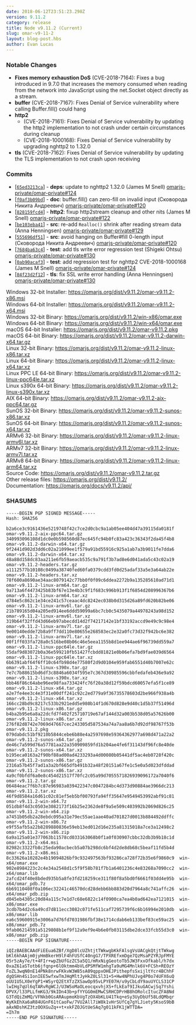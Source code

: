 ```yaml
---
date: 2018-06-12T23:51:23.298Z
version: 9.11.2
category: release
title: Node v9.11.2 (Current)
slug: omar-v9-11-2
layout: blog-post.hbs
author: Evan Lucas
---
```


### Notable Changes

* **Fixes memory exhaustion DoS** (CVE-2018-7164): Fixes a bug introduced in 9.7.0 that increases the memory consumed when reading from the network into JavaScript using the net.Socket object directly as a stream.
* **buffer** (CVE-2018-7167): Fixes Denial of Service vulnerability where calling Buffer.fill() could hang
* **http2**
  * (CVE-2018-7161): Fixes Denial of Service vulnerability by updating the http2 implementation to not crash under certain circumstances during cleanup
  * (CVE-2018-1000168): Fixes Denial of Service vulnerability by upgrading nghttp2 to 1.32.0
* **tls** (CVE-2018-7162): Fixes Denial of Service vulnerability by updating the TLS implementation to not crash upon receiving

### Commits

* [[`65ed3213ca`](https://github.com/omarjs/omar/commit/65ed3213ca)] - **deps**: update to nghttp2 1.32.0 (James M Snell) [omarjs-private/omar-private#124](https://github.com/omarjs-private/omar-private/pull/124)
* [[`f0af3b09bd`](https://github.com/omarjs/omar/commit/f0af3b09bd)] - **doc**: buffer.fill() can zero-fill on invalid input (Сковорода Никита Андреевич) [omarjs-private/omar-private#120](https://github.com/omarjs-private/omar-private/pull/120)
* [[`828159fcd4`](https://github.com/omarjs/omar/commit/828159fcd4)] - **http2**: fixup http2stream cleanup and other nits (James M Snell) [omarjs-private/omar-private#122](https://github.com/omarjs-private/omar-private/pull/122)
* [[`be103eba41`](https://github.com/omarjs/omar/commit/be103eba41)] - **src**: re-add `Realloc()` shrink after reading stream data (Anna Henningsen) [omarjs-private/omar-private#129](https://github.com/omarjs-private/omar-private/pull/129)
* [[`555696df51`](https://github.com/omarjs/omar/commit/555696df51)] - **src**: avoid hanging on Buffer#fill 0-length input (Сковорода Никита Андреевич) [omarjs-private/omar-private#120](https://github.com/omarjs-private/omar-private/pull/120)
* [[`7684ba63c4`](https://github.com/omarjs/omar/commit/7684ba63c4)] - **test**: add tls write error regression test (Shigeki Ohtsu) [omarjs-private/omar-private#130](https://github.com/omarjs-private/omar-private/pull/130)
* [[`0ab90acaf3`](https://github.com/omarjs/omar/commit/0ab90acaf3)] - **test**: add regression test for nghttp2 CVE-2018-1000168 (James M Snell) [omarjs-private/omar-private#124](https://github.com/omarjs-private/omar-private/pull/124)
* [[`84f23d2f12`](https://github.com/omarjs/omar/commit/84f23d2f12)] - **tls**: fix SSL write error handling (Anna Henningsen) [omarjs-private/omar-private#130](https://github.com/omarjs-private/omar-private/pull/130)

Windows 32-bit Installer: https://omarjs.org/dist/v9.11.2/omar-v9.11.2-x86.msi<br>
Windows 64-bit Installer: https://omarjs.org/dist/v9.11.2/omar-v9.11.2-x64.msi<br>
Windows 32-bit Binary: https://omarjs.org/dist/v9.11.2/win-x86/omar.exe<br>
Windows 64-bit Binary: https://omarjs.org/dist/v9.11.2/win-x64/omar.exe<br>
macOS 64-bit Installer: https://omarjs.org/dist/v9.11.2/omar-v9.11.2.pkg<br>
macOS 64-bit Binary: https://omarjs.org/dist/v9.11.2/omar-v9.11.2-darwin-x64.tar.gz<br>
Linux 32-bit Binary: https://omarjs.org/dist/v9.11.2/omar-v9.11.2-linux-x86.tar.xz<br>
Linux 64-bit Binary: https://omarjs.org/dist/v9.11.2/omar-v9.11.2-linux-x64.tar.xz<br>
Linux PPC LE 64-bit Binary: https://omarjs.org/dist/v9.11.2/omar-v9.11.2-linux-ppc64le.tar.xz<br>
Linux s390x 64-bit Binary: https://omarjs.org/dist/v9.11.2/omar-v9.11.2-linux-s390x.tar.xz<br>
AIX 64-bit Binary: https://omarjs.org/dist/v9.11.2/omar-v9.11.2-aix-ppc64.tar.gz<br>
SunOS 32-bit Binary: https://omarjs.org/dist/v9.11.2/omar-v9.11.2-sunos-x86.tar.xz<br>
SunOS 64-bit Binary: https://omarjs.org/dist/v9.11.2/omar-v9.11.2-sunos-x64.tar.xz<br>
ARMv6 32-bit Binary: https://omarjs.org/dist/v9.11.2/omar-v9.11.2-linux-armv6l.tar.xz<br>
ARMv7 32-bit Binary: https://omarjs.org/dist/v9.11.2/omar-v9.11.2-linux-armv7l.tar.xz<br>
ARMv8 64-bit Binary: https://omarjs.org/dist/v9.11.2/omar-v9.11.2-linux-arm64.tar.xz<br>
Source Code: https://omarjs.org/dist/v9.11.2/omar-v9.11.2.tar.gz<br>
Other release files: https://omarjs.org/dist/v9.11.2/<br>
Documentation: https://omarjs.org/docs/v9.11.2/api/

<h3 id="shasums">SHASUMS</h3>

```
-----BEGIN PGP SIGNED MESSAGE-----
Hash: SHA256

b2a6ce3c9161436e5219748f42c7ce2d0cbc9a1ab05ee404d47a39115da0181f  omar-v9.11.2-aix-ppc64.tar.gz
340993096108d1dc0e0b598560d87ec645fc94b0fc83a423c36343f2da45f4b8  omar-v9.11.2-darwin-x64.tar.gz
9f2441d902d3dd6c02a21099ee1f579a91bd55916c925a1ab7a3b9011fe7dda6  omar-v9.11.2-darwin-x64.tar.xz
48a88d158dc83aa211e6fb59aeacb535c9a791f3b7ad8e6d041ada5c43c02a19  omar-v9.11.2-headers.tar.gz
a1112577b10108c0499a38740fed60fa0379cdd3fd0d25adaf33a5e3a64ab22e  omar-v9.11.2-headers.tar.xz
78f600a8690ae34aac8079142c77bb0f0f09c6ddea2272b9a135285610ad71d1  omar-v9.11.2-linux-arm64.tar.gz
9a713a6f4473425b83bf67e13e4b3c9f1f683c996b913f1f6854d208996367b6  omar-v9.11.2-linux-arm64.tar.xz
d784e5c862c1e34ce241c57ceaac4dc8242ec038b0d315d26a89fd620b82be06  omar-v9.11.2-linux-armv6l.tar.gz
21b789165d04a205ed914ee6ddd59099a6bc7cb0c5435079a44978243a98d152  omar-v9.11.2-linux-armv6l.tar.xz
319b64f32ffd43d66eb97abecdd14d2f74217142e1bf33192accd9e49c9c98e4  omar-v9.11.2-linux-armv7l.tar.gz
9e00140edde72b8a9ff7dd110e80655e268583ec2e32a0fc73d32f942bc6e382  omar-v9.11.2-linux-armv7l.tar.xz
00f1ff033fa728a0c516be08b06c46e5eea1155b8d1ee944ae6f96739dd559a7  omar-v9.11.2-linux-ppc64le.tar.gz
55daf9d83072b0a36e599210fb51427fcbdd81821e0b06efa7bd9fae039d6564  omar-v9.11.2-linux-ppc64le.tar.xz
6b6391abf64f6ff10c64fb98d4e77580f2d9d0104e959fab6551d40b7007e62c  omar-v9.11.2-linux-s390x.tar.gz
7e7c7b88615bd6df3c8846a6034f595e7c367d30985596cbbfedafeb436e9a92  omar-v9.11.2-linux-s390x.tar.xz
bbb46f86c64abe96ee98faa733424fc76f20a38d12f59bdcd60057efa5f1ce89  omar-v9.11.2-linux-x64.tar.gz
a2e7fe4ee3c4e3f31e00dff241c92c2ed779a9f36735578603d2be966f938a4b  omar-v9.11.2-linux-x64.tar.xz
166cc28bd9c8217c533b2921edd5e980b14f1d670d828e9d40c1d5b37f51496d  omar-v9.11.2-linux-x86.tar.gz
b4ba2b95e6a8a22dcfd7f402f25710719e67af144d32a003b538d05a57626b00  omar-v9.11.2-linux-x86.tar.xz
276f82d8742e7069d47667cec243305d587534a74a7aa8a6b7d92df98767f53b  omar-v9.11.2.pkg
079dabdc51bf9210b5844cebe6b88e4a2597698e59364362977a698d471a22a2  omar-v9.11.2-sunos-x64.tar.gz
de46c7a599d76a57781aa22a350909859fd1b204ae4fe6f31143df96fc8e40de  omar-v9.11.2-sunos-x64.tar.xz
b195eca0163a2f90bf88ad00ad4233293a4d00080b05441df5ac4eb0728f420c  omar-v9.11.2-sunos-x86.tar.gz
2316a57b45f7ad1a3a2bf665dfb491b32a48f20151a67fe1c5e0a5d023dfddad  omar-v9.11.2-sunos-x86.tar.xz
4a9cf0bfdf6a0e8c454d21517f70fc2c05a99d7055571826939096172a7040f6  omar-v9.11.2.tar.gz
06484eac7f6b7c87e96983a039422347c0047284bc4d373d90884ae3966dc213  omar-v9.11.2.tar.xz
46f9d8584a16d61c02c81ef5eb5bf00793fa94ff35647e9549453992abf91c81  omar-v9.11.2-win-x64.7z
051db8f4d3c0503e3082173f16b25e2362de8f9a5e509c403992b2069d826c25  omar-v9.11.2-win-x64.zip
a7451b05db2a28ebdc095a31e79ec55ae1aae40ad701827d0013b884492ddffc  omar-v9.11.2-win-x86.7z
e9f55afb5a22b8289880836e59eb13ed012d16e235a81315018a7ce3a12498c2  omar-v9.11.2-win-x86.zip
6a9a125a01e377063b11578cd033163068b0f1a0f030907cbbc32db3b9b18c1d  omar-v9.11.2-x64.msi
82982c3322fb8c25eda90acbecb5a07b298dc6bf4d2de8db68c5beaf11fd5b4d  omar-v9.11.2-x86.msi
8c33626a10282e4b19094826bf9c932497563bf93286ca728f72b35e6f9860c9  win-x64/omar.exe
902e8984223c2c4e34a2548d1c5f9f58b781f7b1a6401236c4e83268a7090cc2  win-x64/omar.lib
2afcd24f40e8bded935b5a8fe3fd218259ce311f80f8a5bd0f6661f03dd4e95b  win-x64/omar_pdb.7z
6b69110408f0a106ec32241c46570dcd28debb6bb883d20d7964a8c741affc26  win-x64/omar_pdb.zip
d045eb4305c20d84a115c7e1d7c68e6822c14f0900ca7ea4b0ad642ea7121015  win-x86/omar.exe
3cdb7b4d2c6a49cd7d811ecc3082c071fe511caf7295739f6c6b16994e2010db  win-x86/omar.lib
ea6c59600915e3006a7d76fd7031986fbf38e1714cdab6eb133bef83ce59ac25  win-x86/omar_pdb.7z
9fab06214591a5129808b1ef9f12a9ef9e4b6e0fb03115dbe2dce33fcb55d3c0  win-x86/omar_pdb.zip
-----BEGIN PGP SIGNATURE-----

iQIzBAEBCAAdFiEEua6ZBf/XgD8lcUZhtjtTWkwgbKkFAlsgVsUACgkQtjtTWkwg
bKl6khAAjm0jyHmBkerH9lF4hFUSfC40ngG7/TPXREfxmDge7QzMsaPZYRJpFMYE
O5r5zAy7e/t+4FIr+wpZbUfGzZC5a5Q1/mRxNigGeotoTb5JW3FxxOfkabl/h7dx
0xaZ61aSTotb6jfqnp+6lOktmm4bVLdPSMfW1mhgTa9uMG4Mnlk6V+FCSh+REOzY
FoZL3wqN0nE14PNk8nrwFKkvW3W85sA09qppxOHEJPithepfsSxijltYcr4BChhF
dgQSHn4SiIonIEE5wfxwTmJHqMltJyHkZ0LSl31+5+Hw4NPhUJvg4P0o74UFX6uQ
oUU1U5LX0eYgP1+WSyrQ2EtXTzZXSawOp95vLPYE07H/u9yCbLdY9auUYCLS31CP
lwIHg7qUl6qTARvRgWCJ/U3WSoMaOLeocqxvhjXS+fLkEaf9IJkuGACwjSq7Yshi
DPVX/l33PLLfmKG3/9kIDn43b+pfYYGG0mEMwCSRHCDPrHB8hORolcItucZFA8Nd
G3TdQiZmMQ/VFNkb0GsARAupmoKbVgTzOX4bKLU41Tkq+eSy3UyDbUf58LdQMbqr
WyKkEhXa6aR84UGnF61tCaoFw/7VU2All7iW8k1vHrSUfCq7gYLJiety5KsoS9bB
aAxNDshKZ3tzOOXGuZq++t+xkFZOJGtUeSAq7g011kFK1jWTTDA=
=Ih7m
-----END PGP SIGNATURE-----

```
